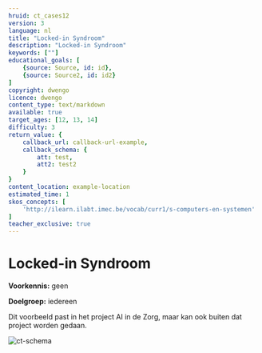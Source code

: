 ```yaml
---
hruid: ct_cases12
version: 3
language: nl
title: "Locked-in Syndroom"
description: "Locked-in Syndroom"
keywords: [""]
educational_goals: [
    {source: Source, id: id}, 
    {source: Source2, id: id2}
]
copyright: dwengo
licence: dwengo
content_type: text/markdown
available: true
target_ages: [12, 13, 14]
difficulty: 3
return_value: {
    callback_url: callback-url-example,
    callback_schema: {
        att: test,
        att2: test2
    }
}
content_location: example-location
estimated_time: 1
skos_concepts: [
    'http://ilearn.ilabt.imec.be/vocab/curr1/s-computers-en-systemen'
]
teacher_exclusive: true
---
```

# Locked-in Syndroom
**Voorkennis:** geen

**Doelgroep:** iedereen

Dit voorbeeld past in het project AI in de Zorg, maar kan ook buiten dat project worden gedaan.

![ct-schema](@learning-object/m_ct_cases12/nl/3)

